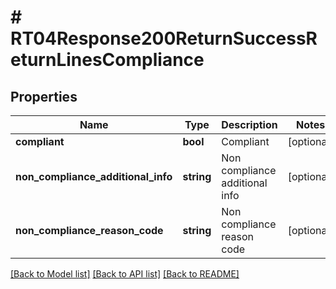 # # RT04Response200ReturnSuccessReturnLinesCompliance

## Properties

Name | Type | Description | Notes
------------ | ------------- | ------------- | -------------
**compliant** | **bool** | Compliant | [optional]
**non_compliance_additional_info** | **string** | Non compliance additional info | [optional]
**non_compliance_reason_code** | **string** | Non compliance reason code | [optional]

[[Back to Model list]](../../README.md#models) [[Back to API list]](../../README.md#endpoints) [[Back to README]](../../README.md)
